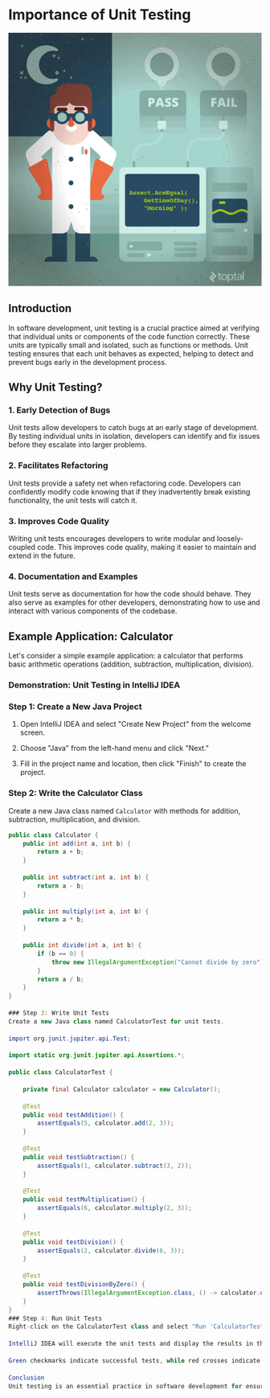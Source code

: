 
# Importance of Unit Testing


![Unit Test](/Images/UNITTEST.gif)



## Introduction

In software development, unit testing is a crucial practice aimed at verifying that individual units or components of the code function correctly. These units are typically small and isolated, such as functions or methods. Unit testing ensures that each unit behaves as expected, helping to detect and prevent bugs early in the development process.

## Why Unit Testing?

### 1. Early Detection of Bugs

Unit tests allow developers to catch bugs at an early stage of development. By testing individual units in isolation, developers can identify and fix issues before they escalate into larger problems.

### 2. Facilitates Refactoring

Unit tests provide a safety net when refactoring code. Developers can confidently modify code knowing that if they inadvertently break existing functionality, the unit tests will catch it.

### 3. Improves Code Quality

Writing unit tests encourages developers to write modular and loosely-coupled code. This improves code quality, making it easier to maintain and extend in the future.

### 4. Documentation and Examples

Unit tests serve as documentation for how the code should behave. They also serve as examples for other developers, demonstrating how to use and interact with various components of the codebase.

## Example Application: Calculator

Let's consider a simple example application: a calculator that performs basic arithmetic operations (addition, subtraction, multiplication, division).

### Demonstration: Unit Testing in IntelliJ IDEA

### Step 1: Create a New Java Project

1. Open IntelliJ IDEA and select "Create New Project" from the welcome screen.

2. Choose "Java" from the left-hand menu and click "Next."

3. Fill in the project name and location, then click "Finish" to create the project.

### Step 2: Write the Calculator Class

Create a new Java class named `Calculator` with methods for addition, subtraction, multiplication, and division.

```java
public class Calculator {
    public int add(int a, int b) {
        return a + b;
    }

    public int subtract(int a, int b) {
        return a - b;
    }

    public int multiply(int a, int b) {
        return a * b;
    }

    public int divide(int a, int b) {
        if (b == 0) {
            throw new IllegalArgumentException("Cannot divide by zero");
        }
        return a / b;
    }
}

### Step 3: Write Unit Tests
Create a new Java class named CalculatorTest for unit tests.

import org.junit.jupiter.api.Test;

import static org.junit.jupiter.api.Assertions.*;

public class CalculatorTest {

    private final Calculator calculator = new Calculator();

    @Test
    public void testAddition() {
        assertEquals(5, calculator.add(2, 3));
    }

    @Test
    public void testSubtraction() {
        assertEquals(1, calculator.subtract(3, 2));
    }

    @Test
    public void testMultiplication() {
        assertEquals(6, calculator.multiply(2, 3));
    }

    @Test
    public void testDivision() {
        assertEquals(2, calculator.divide(6, 3));
    }

    @Test
    public void testDivisionByZero() {
        assertThrows(IllegalArgumentException.class, () -> calculator.divide(6, 0));
    }
}
### Step 4: Run Unit Tests
Right-click on the CalculatorTest class and select "Run 'CalculatorTest'".

IntelliJ IDEA will execute the unit tests and display the results in the "Run" tool window.

Green checkmarks indicate successful tests, while red crosses indicate failures.

Conclusion
Unit testing is an essential practice in software development for ensuring code quality, early bug detection, and facilitating code maintenance and refactoring. By incorporating unit tests into your development workflow, you can write more reliable and maintainable software.
